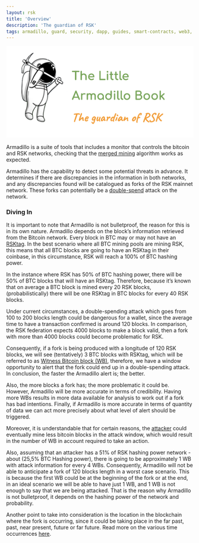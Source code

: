 ```yaml
---
layout: rsk
title: 'Overview'
description: 'The guardian of RSK'
tags: armadillo, guard, security, dapp, guides, smart-contracts, web3, bitcoin, rsk, peer-to-peer, dapp-examples, blockchain
---
```


![Armadillo-banner](/assets/img/guides/armadillo/Armadillo_banner.png)

Armadillo is a suite of tools that includes a monitor that controls the bitcoin and RSK networks, checking that the [merged mining](https://mining.rsk.co/) algorithm works as expected.

Armadillo has the capability to detect some potential threats in advance. 
It determines if there are discrepancies in the information in both networks, 
and any discrepancies found will be catalogued as forks of the RSK mainnet network. 
These forks can potentially be a [double-spend](https://en.wikipedia.org/wiki/Double-spending) attack on the network.

### Diving In

It is important to note that Armadillo is not bulletproof, 
the reason for this is in its own nature. 
Armadillo depends on the block’s information retrieved from the Bitcoin network. 
Every block in BTC may or may not have an [RSKtag](/guides/armadillo/glossary/#rsktag/). 
In the best scenario where all BTC mining pools are mining RSK, 
this means that all BTC blocks are going to have an RSKtag in their coinbase, 
in this circumstance, RSK will reach a 100% of BTC hashing power.

In the instance where RSK has 50% of BTC hashing power, 
there will be 50% of BTC blocks that will have an RSKtag. 
Therefore, because it’s known that on average a BTC block is mined every 20 RSK blocks, 
(probabilistically) there will be one RSKtag in BTC blocks for every 40 RSK blocks. 

Under current circumstances, a double-spending attack which goes from 100 to 200 blocks length could be dangerous for a wallet, 
since the average time to have a transaction confirmed is around 120 blocks. 
In comparison, the RSK federation expects 4000 blocks to make a block valid, 
then a fork with more than 4000 blocks could become problematic for RSK.

Consequently, if a fork is being produced with a longitude of 120 RSK blocks, 
we will see (tentatively) 3 BTC blocks with RSKtag, 
which will be referred to as [Witness Bitcoin block (WB)](/guides/armadillo/glossary/#witness-bitcoin-block/), 
therefore, we have a window opportunity to alert that the fork could end up in a double-spending attack. 
In conclusion, the faster the Armadillo alert is; the better.

Also, the more blocks a fork has; the more problematic it could be. 
However, Armadillo will be more accurate in terms of credibility. 
Having more WBs results in more data available for analysis to work out if a fork has bad intentions. 
Finally, if Armadillo is more accurate in terms of quantity of data we can act more precisely about what level of alert should be triggered.

Moreover, it is understandable that for certain reasons, 
the [attacker](https://www.investopedia.com/terms/1/51-attack.asp) could eventually mine less bitcoin blocks in the attack window, 
which would result in the number of WB in account required to take an action.

Also, assuming that an attacker has a 51% of RSK hashing power network - about (25,5% BTC Hashing power), 
there is going to be approximately 1 WB with attack information for every 4 WBs. 
Consequently, Armadillo will not be able to anticipate a fork of 120 blocks length in a worst case scenario. 
This is because the first WB could be at the beginning of the fork or at the end, 
in an ideal scenario we will be able to have just 1 WB, and 1 WB is not enough to say that we are being attacked. 
That is the reason why Armadillo is not bulletproof, 
it depends on the hashing power of the network and probability.

Another point to take into consideration is the location in the blockchain where the fork is occurring, 
since it could be taking place in the far past, past, near present, 
future or far future. 
Read more on the various time occurrences [here](/guides/armadillo/network-under-attack/#what-is-a-fork/).
